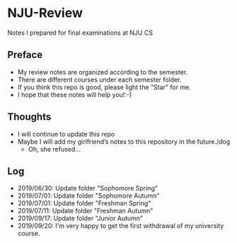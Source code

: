 # NJU-Review
Notes I prepared for final examinations at NJU CS
## Preface
- My review notes are organized according to the semester.
- There are different courses under each semester folder.
- If you think this repo is good, please light the "Star" for me.
- I hope that these notes will help you!:-)
## Thoughts
- I will continue to update this repo
- Maybe I will add my girlfriend’s notes to this repository in the future./dog
  -  Oh, she refused...
## Log
- 2019/06/30: Update folder "Sophomore Spring"
- 2019/07/01: Update folder "Sophomore Autumn"
- 2019/07/01: Update folder "Freshman Spring"
- 2019/07/11: Update folder "Freshman Autumn"
- 2019/09/17: Update folder "Junior Autumn"
- 2019/09/20: I'm very happy to get the first withdrawal of my university course.

